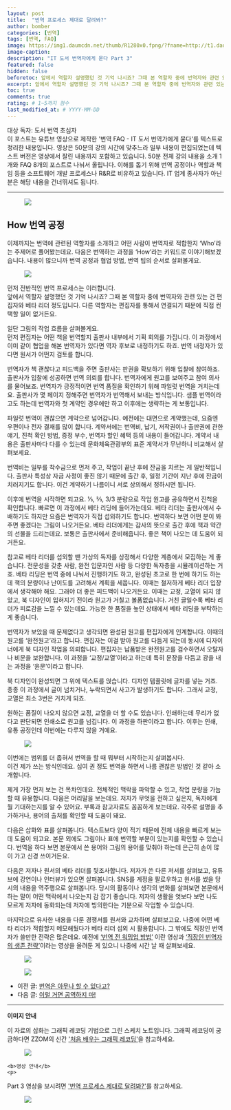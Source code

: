 ```yaml
---
layout: post
title:  "번역 프로세스 제대로 달려봐?"
author: bomber
categories: [번역]
tags: [번역, FAQ]
image: https://img1.daumcdn.net/thumb/R1280x0.fpng/?fname=http://t1.daumcdn.net/brunch/service/user/96Gy/image/JQrwVUEuwbDvcXHnAsTiwLyd9io.png
image-caption: 
description: "IT 도서 번역자에게 묻다 Part 3"
featured: false
hidden: false
beforetoc: 앞에서 역할자 설명했던 것 기억 나시죠? 그때 본 역할자 중에 번역자와 관련 있는 건 편집자와 베타 리더 정도입니다. 다른 역할자는 편집자를 통해서 연결되기 때문에 직접 컨택할 일이 없거든요
excerpt: 앞에서 역할자 설명했던 것 기억 나시죠? 그때 본 역할자 중에 번역자와 관련 있는 건 편집자와 베타 리더 정도입니다. 다른 역할자는 편집자를 통해서 연결되기 때문에 직접 컨택할 일이 없거든요
toc: true
comments: true
rating: # 1~5까지 점수
last_modified_at: # YYYY-MM-DD
---
```



<div class="note">
<p>
대상 독자: 도서 번역 초심자<br/>
이 포스트는 유튜브 영상으로 제작한 '번역 FAQ - IT 도서 번역가에게 묻다'를 텍스트로 정리한 내용입니다. 영상은 50분의 강의 시간에 맞추느라 일부 내용이 편집되었는데 텍스트 버전은 영상에서 잘린 내용까지 포함하고 있습니다. 50분 전체 강의 내용을 소개 1개와 FAQ 8개의 포스트로 나눠서 올립니다. 
이해를 돕기 위해 번역 공정이나 역할과 책임 등을 소프트웨어 개발 프로세스나 R&R로 비유하고 있습니다. IT 업계 종사자가 아닌 분은 해당 내용을 건너뛰셔도 됩니다.
</p>
</div>

<hr/>



<figure>
<img class="large" src="https://img1.daumcdn.net/thumb/R1280x0.fjpg/?fname=http://t1.daumcdn.net/brunch/service/user/96Gy/image/sLLStk96IxYb59IW1Rk0SVcfroY.PNG" alter="">
<figcaption class="center"></figcaption>
</figure>

## How 번역 공정

이제까지는 번역에 관련된 역할자를 소개하고 어떤 사람이 번역자로 적합한지 ‘Who’라는 주제어로 풀어봤는데요. 다음은 번역하는 과정을 ‘How’라는 키워드로 이야기해보겠습니다. 내용이 많으니까 번역 공정과 협업 방법, 번역 팁의 순서로 살펴볼게요.

<figure>
<img class="large" src="https://img1.daumcdn.net/thumb/R1280x0.fjpg/?fname=http://t1.daumcdn.net/brunch/service/user/96Gy/image/D2NxMwXE2Y-bbjBt9JwHOZcfiso.PNG" alter="">
<figcaption class="center"></figcaption>
</figure>
먼저 전반적인 번역 프로세스는 이러합니다.<br/>
앞에서 역할자 설명했던 것 기억 나시죠? 그때 본 역할자 중에 번역자와 관련 있는 건 편집자와 베타 리더 정도입니다. 다른 역할자는 편집자를 통해서 연결되기 때문에 직접 컨택할 일이 없거든요.<br/>

일단 그림의 작업 흐름을 살펴볼게요.<br/>
먼저 편집자는 어떤 책을 번역할지 출판사 내부에서 기획 회의를 가집니다. 이 과정에서 이미 같이 협업을 해본 번역자가 있다면 역자 후보로 내정하기도 하죠. 번역 내정자가 있다면 원서가 어떤지 검토를 합니다.<br/>

번역자가 책 괜찮다고 피드백을 주면 출판사는 판권을 확보하기 위해 입찰에 참여하죠. 출판사가 입찰에 성공하면 번역 의뢰를 합니다. 번역자에게 원고를 보여주고 참여 의사를 물어보죠. 번역자가 긍정적이면 번역 품질을 확인하기 위해 파일럿 번역을 거치는데요. 출판사가 몇 페이지 정해주면 번역자가 번역해서 보내는 방식입니다. 샘플 번역이라고도 하는데 번역자와 첫 계약인 경우에만 하고 이후에는 생략하는 게 보통입니다.<br/>

파일럿 번역이 괜찮으면 계약으로 넘어갑니다. 예전에는 대면으로 계약했는데, 요즘엔 우편이나 전자 결재를 많이 합니다. 계약서에는 번역비, 납기, 저작권이나 출판권에 관한 얘기, 진척 확인 방법, 증정 부수, 번역자 할인 혜택 등의 내용이 들어갑니다. 계약서 내용은 출판사마다 다를 수 있는데 문화체육관광부의 표준 계약서가 무난하니 비교해서 살펴보세요.<br/>

번역비는 일부를 착수금으로 먼저 주고, 작업이 끝난 후에 잔금을 치르는 게 일반적입니다. 출판사 특성상 자금 사정이 좋진 않기 때문에 출간 후, 일정 기간이 지난 후에 잔금이 치러지기도 합니다. 이건 계약하기 나름이니 서로 상의해서 정하시면 됩니다.<br/>

이후에 번역을 시작하면 되고요. ⅓, ⅔, 3/3 분량으로 작업 원고를 공유하면서 진척을 확인합니다. 빠르면 이 과정에서 베타 리딩에 들어가는데요. 베타 리더는 출판사에서 수배하기도 하지만 요즘은 번역자가 직접 섭외하기도 합니다. 번역하다 보면 어떤 분이 봐주면 좋겠다는 그림이 나오거든요. 베타 리더에게는 감사의 뜻으로 출간 후에 책과 약간의 선물을 드리는데요. 보통은 출판사에서 준비해줍니다. 좋은 책이 나오는 데 도움이 되거든요.<br/>

참고로 베타 리더를 섭외할 땐 가상의 독자를 상정해서 다양한 계층에서 모집하는 게 좋습니다. 전문성을 갖춘 사람, 완전 입문자인 사람 등 다양한 독자층을 시뮬레이션하는 거죠. 베타 리딩은 번역 중에 나눠서 진행하기도 하고, 완성된 초고로 한 번에 하기도 하는데 책의 분량이나 난이도를 고려해서 계획을 세웁니다. 이때는 철저하게 베타 리더 입장에서 생각해야 해요. 그래야 더 좋은 피드백이 나오거든요. 이때는 교정, 교열이 되지 않았고, 북 디자인이 입혀지기 전이라 원고가 거칠고 볼품없습니다. 거친 글일수록 베타 리더가 피로감을 느낄 수 있는데요. 가능한 한 품질을 높인 상태에서 베타 리딩을 부탁하는 게 좋습니다.<br/>

번역자가 보았을 때 문제없다고 생각되면 완성된 원고를 편집자에게 인계합니다. 이때의 원고를 ‘완전원고’라고 합니다. 편집자는 이걸 받아 원고를 다듬게 되는데 동시에 디자이너에게 북 디자인 작업을 의뢰합니다. 편집자는 납품받은 완전원고를 검수하면서 오탈자나 비문을 보완합니다. 이 과정을 ‘교정/교열’이라고 하는데 특히 문장을 다듬고 광을 내는 과정을 ‘윤문’이라고 합니다.<br/>

북 디자인이 완성되면 그 위에 텍스트를 얹습니다. 디자인 템플릿에 글자를 넣는 거죠. 종종 이 과정에서 글이 넘치거나, 누락되면서 사고가 발생하기도 합니다. 그래서 교정, 교열은 최소 3번은 거치게 되죠. <br/>

원하는 품질이 나오지 않으면 교정, 교열을 더 할 수도 있습니다. 인쇄하는데 무리가 없다고 판단되면 인쇄소로 원고를 넘깁니다. 이 과정을 하판이라고 합니다. 이후는 인쇄, 유통 공정인데 이번에는 다루지 않을 거예요.



<figure>
<img class="large" src="https://img1.daumcdn.net/thumb/R1280x0.fjpg/?fname=http://t1.daumcdn.net/brunch/service/user/96Gy/image/OAK66IWgwZfII-Z-qdn0rgeuxtA.PNG" alter="">
<figcaption class="center"></figcaption>
</figure>

이번에는 범위를 더 좁혀서 번역을 할 때 뭐부터 시작하는지 살펴봅시다.<br/>
이건 제가 쓰는 방식인데요. 십여 권 정도 번역을 하면서 나름 괜찮은 방법인 것 같아 소개합니다.<br/>

제게 가장 먼저 보는 건 목차인데요. 전체적인 맥락을 파악할 수 있고, 작업 분량을 가늠할 때 유용합니다. 다음은 머리말을 보는데요. 저자가 무엇을 전하고 싶은지, 독자에게 뭘 기대하는지를 알 수 있어요. 부록과 참고자료도 꼼꼼하게 보는데요. 각주로 설명을 추가하거나, 용어의 출처를 확인할 때 도움이 돼요.<br/>


다음은 삽화와 표를 살펴봅니다. 텍스트보다 양이 적기 때문에 전체 내용을 빠르게 보는 데 도움이 되고요. 본문 외에도 그림이나 표에 번역할 부분이 있는지를 확인할 수 있습니다. 번역을 하다 보면 본문에서 쓴 용어와 그림의 용어를 맞춰야 하는데 은근히 손이 많이 가고 신경 쓰이거든요.<br/>

다음은 저자나 원서의 베타 리더를 뒷조사합니다. 저자가 쓴 다른 저서를 살펴보고, 유튜브에 강연이나 인터뷰가 있으면 살펴봅니다. SNS를 계정을 팔로우하고 원서를 썼을 당시의 내용을 역주행으로 살펴봅니다. 당시의 활동이나 생각의 변화를 살펴보면 본문에서 하는 말이 어떤 맥락에서 나오는지 감 잡기 좋습니다. 저자의 생활을 엿보다 보면 나도 모르게 저자에 동화되는데 저자에 빙의한다는 기분으로 작업할 수 있습니다.<br/>

마지막으로 유사한 내용을 다룬 경쟁서를 원서와 교차하며 살펴보고요. 나중에 어떤 베타 리더가 적합할지 메모해뒀다가 베타 리더 섭외 시 활용합니다. 그 밖에도 직장인 번역자가 쓸만한 전략은 많은데요. 예전에 <a href="https://youtu.be/qsYkg47UBt4" target="_blank">‘번역 전 워밍업 방법’</a> 이란 영상과 <a href="https://youtu.be/ibaIH15zkpg" target="_blank">‘직장인 번역자의 생존 전략’</a>이라는 영상을 올려둔 게 있으니 나중에 시간 날 때 살펴보세요.

<figure>
<img class="large" src="https://img1.daumcdn.net/thumb/R1280x0.fpng/?fname=http://t1.daumcdn.net/brunch/service/user/96Gy/image/3q3lrZOZIY2IwivW3LWTw_dttBQ.png" alter="">
<figcaption class="center"></figcaption>
</figure>

<figure>
<img class="large" src="https://img1.daumcdn.net/thumb/R1280x0.fpng/?fname=http://t1.daumcdn.net/brunch/service/user/96Gy/image/yimXjx0ZAV-F98UFNT3NOQHBdxQ.png" alter="">
<figcaption class="center"></figcaption>
</figure>

<ul>
<li>
이전 글: <a href="{{ site.baseurl }}/faq-03-who" target="_blank">번역은 아무나 할 수 있다고?</a>
</li>
<li>
다음 글: <a href="{{ site.baseurl }}/faq-05-how" target="_blank">이럴 거면 공역하지 마!</a>
</li>
</ul>

<hr/>

<div class="note">
    <b>이미지 안내</b>
    <p>
    이 자료의 삽화는 그래픽 레코딩 기법으로 그린 스케치 노트입니다. 그래픽 레코딩이 궁금하다면 ZZOM의 신간 <a href="http://aladin.kr/p/G4zvf" target="_blank">'처음 배우는 그래픽 레코딩'</a>을 참고하세요.
    </p>
    <figure>
    <img class="large" src="https://img1.daumcdn.net/thumb/R1280x0.fpng/?fname=http://t1.daumcdn.net/brunch/service/user/96Gy/image/qqqnmhAWZxfuZ8twG-cVZh5PVkE.png" alter="">
    </figure>

    <b>영상 안내</b>
    <p>
 Part 3 영상을 보시려면 <a href="https://youtu.be/oVLNmYhCihQ" target="_blank">'번역 프로세스 제대로 달려봐?'</a>를 참고하세요.
    </p>
    <figure>
    <img class="large" src="https://img1.daumcdn.net/thumb/R1280x0.fpng/?fname=http://t1.daumcdn.net/brunch/service/user/96Gy/image/JQrwVUEuwbDvcXHnAsTiwLyd9io.png" alter="">
    </figure>
</div>
